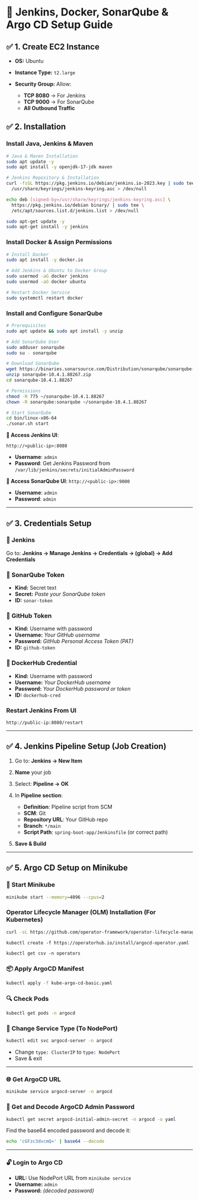 # **🚀 Jenkins, Docker, SonarQube & Argo CD Setup Guide**

## ✅ 1. Create EC2 Instance

* **OS:** Ubuntu
* **Instance Type:** `t2.large`
* **Security Group:** Allow:

  * **TCP 8080** → For Jenkins
  * **TCP 9000** → For SonarQube
  * **All Outbound Traffic**

## ✅ 2.  Installation 

### Install Java, Jenkins & Maven

```bash
# Java & Maven Installation
sudo apt update -y
sudo apt install -y openjdk-17-jdk maven

# Jenkins Repository & Installation
curl -fsSL https://pkg.jenkins.io/debian/jenkins.io-2023.key | sudo tee \
  /usr/share/keyrings/jenkins-keyring.asc > /dev/null

echo deb [signed-by=/usr/share/keyrings/jenkins-keyring.asc] \
  https://pkg.jenkins.io/debian binary/ | sudo tee \
  /etc/apt/sources.list.d/jenkins.list > /dev/null

sudo apt-get update -y
sudo apt-get install -y jenkins
```


### Install Docker & Assign Permissions

```bash
# Install Docker
sudo apt install -y docker.io

# Add Jenkins & Ubuntu to Docker Group
sudo usermod -aG docker jenkins
sudo usermod -aG docker ubuntu

# Restart Docker Service
sudo systemctl restart docker
```


### Install and Configure SonarQube 

```bash
# Prerequisites
sudo apt update && sudo apt install -y unzip

# Add SonarQube User
sudo adduser sonarqube
sudo su - sonarqube

# Download SonarQube
wget https://binaries.sonarsource.com/Distribution/sonarqube/sonarqube-10.4.1.88267.zip
unzip sonarqube-10.4.1.88267.zip
cd sonarqube-10.4.1.88267

# Permissions
chmod -R 775 ~/sonarqube-10.4.1.88267
chown -R sonarqube:sonarqube ~/sonarqube-10.4.1.88267

# Start SonarQube
cd bin/linux-x86-64
./sonar.sh start
```

**🔗 Access Jenkins UI**:

`http://<public-ip>:8080` 
  * **Username**: `admin`
  * **Password**: Get Jenkins Password from `/var/lib/jenkins/secrets/initialAdminPassword`


**🔗 Access SonarQube UI**:
`http://<public-ip>:9000`
  * **Username**: `admin`
  * **Password**: `admin`

---

## ✅ 3. Credentials Setup

###  🔐 Jenkins
Go to: **Jenkins → Manage Jenkins → Credentials → (global) → Add Credentials**

### 🔐 SonarQube Token

* **Kind:** Secret text
* **Secret:** *Paste your SonarQube token*
* **ID:** `sonar-token`


### 🔐 GitHub Token

* **Kind:** Username with password
* **Username:** *Your GitHub username*
* **Password:** *GitHub Personal Access Token (PAT)*
* **ID:** `github-token`



### 🔐 DockerHub Credential

* **Kind:** Username with password
* **Username:** *Your DockerHub username*
* **Password:** *Your DockerHub password or token*
* **ID:** `dockerhub-cred`

### Restart Jenkins From UI
```
http://public-ip:8080/restart
```
---

## ✅ 4. Jenkins Pipeline Setup (Job Creation)

1. Go to: **Jenkins → New Item**

2. **Name** your job

3. Select: **Pipeline → OK**

4. In **Pipeline section**:

   * **Definition**: Pipeline script from SCM
   * **SCM**: Git
   * **Repository URL**: Your GitHub repo
   * **Branch**: `*/main`
   * **Script Path**: `spring-boot-app/Jenkinsfile` (or correct path)

5. **Save & Build**

---

## ✅ 5. Argo CD Setup on Minikube 

### 🧱 Start Minikube

```bash
minikube start --memory=4096 --cpus=2
```

### Operator Lifecycle Manager (OLM) Installation (For Kubernetes)

```bash
curl -sL https://github.com/operator-framework/operator-lifecycle-manager/releases/download/v0.32.0/install.sh | bash -s v0.32.0
```

```
kubectl create -f https://operatorhub.io/install/argocd-operator.yaml
```

```
kubectl get csv -n operators
```

### 📦 Apply ArgoCD Manifest

```bash
kubectl apply -f kube-argo-cd-basic.yaml
```

### 🔍 Check Pods

```bash
kubectl get pods -n argocd
```

### 🔄 Change Service Type (To NodePort)

```bash
kubectl edit svc argocd-server -n argocd
```

* Change `type: ClusterIP` to `type: NodePort`
* Save & exit

---

### 🌐 Get ArgoCD URL

```bash
minikube service argocd-server -n argocd
```

### 🔑 Get and Decode ArgoCD Admin Password

```bash
kubectl get secret argocd-initial-admin-secret -n argocd -o yaml
```

Find the base64 encoded password and decode it:

```bash
echo 'cGFzc3dvcmQ=' | base64 --decode
```

---

### 🔓 Login to Argo CD

* **URL:** Use NodePort URL from `minikube service`
* **Username:** `admin`
* **Password:** *(decoded password)*
